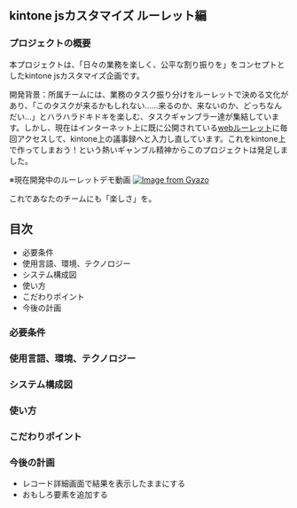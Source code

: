 ## kintone jsカスタマイズ **ルーレット編**
### プロジェクトの概要
本プロジェクトは、「日々の業務を楽しく、公平な割り振りを」をコンセプトとしたkintone jsカスタマイズ企画です。

開発背景：所属チームには、業務のタスク振り分けをルーレットで決める文化があり、「このタスクが来るかもしれない……来るのか、来ないのか、どっちなんだい…」とハラハラドキドキを楽しむ、タスクギャンブラー達が集結しています。しかし、現在はインターネット上に既に公開されている[webルーレット](https://jp.piliapp.com/random/wheel/)に毎回アクセスして、kintone上の議事録へと入力し直しています。これをkintone上で作ってしまおう！という熱いギャンブル精神からこのプロジェクトは発足しました。

※現在開発中のルーレットデモ動画
[![Image from Gyazo](https://i.gyazo.com/5957bb5cfa82e310d35671ddb20fedae.gif)](https://gyazo.com/5957bb5cfa82e310d35671ddb20fedae)

これであなたのチームにも「楽しさ」を。

## 目次
- 必要条件
- 使用言語、環境、テクノロジー
- システム構成図
- 使い方
- こだわりポイント
- 今後の計画

### 必要条件

### 使用言語、環境、テクノロジー

### システム構成図

### 使い方

### こだわりポイント

### 今後の計画
- レコード詳細画面で結果を表示したままにする
- おもしろ要素を追加する
